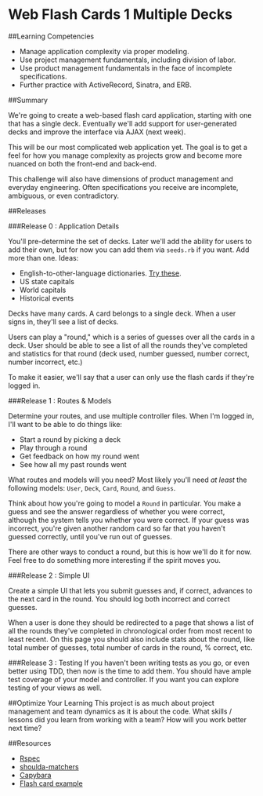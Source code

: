 # Web Flash Cards 1 Multiple Decks

##Learning Competencies

- Manage application complexity via proper modeling.
- Use project management fundamentals, including division of labor.
- Use product management fundamentals in the face of incomplete specifications.
- Further practice with ActiveRecord, Sinatra, and ERB.

##Summary

We're going to create a web-based flash card application, starting with one that has a single deck.  Eventually we'll add support for user-generated decks and improve the interface via AJAX (next week).

This will be our most complicated web application yet.  The goal is to get a feel for how you manage complexity as projects grow and become more nuanced on both the front-end and back-end.

This challenge will also have dimensions of product management and everyday engineering.  Often specifications you receive are incomplete, ambiguous, or even contradictory.

##Releases

###Release 0 : Application Details

You'll pre-determine the set of decks.  Later we'll add the ability for users to add their own, but for now you can add them via `seeds.rb` if you want.  Add more than one.  Ideas:

* English-to-other-language dictionaries. [Try these](http://wiki.webz.cz/dict/).
* US state capitals
* World capitals
* Historical events

Decks have many cards.  A card belongs to a single deck.  When a user signs in, they'll see a list of decks.

Users can play a "round," which is a series of guesses over all the cards in a deck.  User should be able to see a list of all the rounds they've completed and statistics for that round (deck used, number guessed, number correct, number incorrect, etc.)

To make it easier, we'll say that a user can only use the flash cards if they're logged in.

###Release 1 : Routes &amp; Models

Determine your routes, and use multiple controller files.  When I'm logged in, I'll want to be able to do things like:

* Start a round by picking a deck
* Play through a round
* Get feedback on how my round went
* See how all my past rounds went

What routes and models will you need?  Most likely you'll need *at least* the following models: `User`, `Deck`, `Card`, `Round`, and `Guess`.

Think about how you're going to model a `Round` in particular.  You make a guess and see the answer regardless of whether you were correct, although the system tells you whether you were correct.  If your guess was incorrect, you're given another random card so far that you haven't guessed correctly, until you've run out of guesses.

There are other ways to conduct a round, but this is how we'll do it for now.  Feel free to do something more interesting if the spirit moves you.

###Release 2 : Simple UI

Create a simple UI that lets you submit guesses and, if correct, advances to the next card in the round.  You should log both incorrect and correct guesses.

When a user is done they should be redirected to a page that shows a list of all the rounds they've completed in chronological order from most recent to least recent.  On this page you should also include stats about the round, like total number of guesses, total number of cards in the round, % correct, etc.

###Release 3 : Testing
If you haven't been writing tests as you go, or even better using TDD, then now is the time to add them.  You should have ample test coverage of your model and controller.  If you want you can explore testing of your views as well.

##Optimize Your Learning
This project is as much about project management and team dynamics as it is about the code.  What skills / lessons did you learn from working with a team?  How will you work better next time?

##Resources

* [Rspec](http://rspec.info/)
* [shoulda-matchers](https://github.com/thoughtbot/shoulda-matchers)
* [Capybara](https://github.com/jnicklas/capybara)
* [Flash card example][card example]

[card example]: http://wiki.webz.cz/dict/
